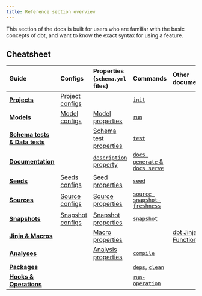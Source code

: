 ```yaml
---
title: Reference section overview
---
```


This section of the docs is built for users who are familiar with the basic concepts of dbt, and want to know the exact syntax for using a feature.


## Cheatsheet

| Guide    | Configs     | Properties (`schema.yml` files) | Commands | Other documentation |
|:---------|:------------|:-----------|:---------|:--------------------|
| **[Projects](projects)** | [Project configs](dbt_project.yml.md)     |            | [`init`](init)         | |
| **[Models](building-models)**      | [Model configs](model-configs)         | [Model properties](model-properties)           | [`run`](run)         | |
| **[Schema tests & Data tests](building-a-dbt-project/tests)** | | [Schema test properties](resource-properties/tests)| [`test`](commands/test) |
| **[Documentation](documentation)** | | [`description` property](description)  | [`docs generate` & `docs serve`](cmd-docs) |  |
| **[Seeds](seeds)** | [Seeds configs](seed-configs) | [Seed properties](seed-properties) | [`seed`](seed) | |
| **[Sources](using-sources)** | [Source configs](source-configs) | [Source properties](source-properties) | [`source snapshot-freshness`](commands/source) | |
| **[Snapshots](snapshots)** | [Snapshot configs](snapshot-configs) | [Snapshot properties](snapshot-properties) | [`snapshot`](snapshot) | |
| **[Jinja & Macros](jinja-macros)** | | [Macro properties](macro-properties) | | [dbt Jinja Functions](dbt-jinja-functions) |
| **[Analyses](analyses)** |  | [Analysis properties](analysis-properties) | [`compile`](compile) | |
| **[Packages](package-management)** |  | | [`deps`](deps), [`clean`](clean) | |
| **[Hooks & Operations](hooks-operations)** | | | [`run-operation`](run-operation) |
